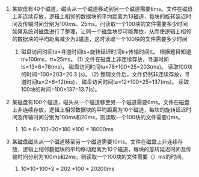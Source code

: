 1. 某软盘有40个磁道，磁头从一个磁道移动到另一个磁道需要6ms。文件在磁盘上非连续存放，逻辑上相邻的数据块的平均距离为13磁道，每块的旋转延迟时间及传输时间分别为100ms、25ms。问读取一个100块的文件需要多少时间如果系统对磁盘进行了整理，让同一个磁盘块尽可能靠拢，从而使逻辑上相邻的数据块的平均距离减少为2磁道，这时读取一个100块的文件需要多少时间
    1) 磁盘访问时间ta=寻道时间ts+旋转延迟时间tr+传输时间tt。
       根据题目知道tr=100ms，tt=25ms。
       (1) 文件在磁盘上非连续存放，寻道时间ts=13×6=78(ms)，
       磁盘访问时间ta=78+100+25=203(ms)。
       读取100块的时间=100×203=20.3 (s)。
       (2) 整理文件后，文件仍然非连续存放，寻道时间ts=2×6=12(ms)，
       磁盘访问时间ta=12+100+25=137(ms)。
       读取100块的时间=100×137=13.7(s)。


2. 某磁盘有100个磁道，磁头从一个磁道移至另一个磁道需要6ms。文件在磁盘上非连续存放，逻辑上相邻数据块的平均距离为10个磁道，每块的旋转延迟时间及传输时间分别为100ms和20ms，则读取一个100块的文件需要()ms。
    1) 10 * 6+100+20=180 *100 = 18000ms


3. 某磁盘磁头从一个磁道移至另一个磁道需要10ms。文件在磁盘上非连续存放，逻辑上相邻数据块的平均移动距离为10个磁道，每块的旋转延迟时间及传输时间分别为100ms和2ms，则读取一个100块的文件需要（）ms的时间。
    1) 10*10+100+2 = 202 *100 = 20200ms 

  